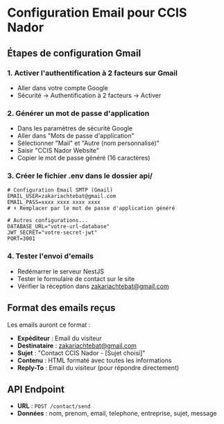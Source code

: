 # Configuration Email pour CCIS Nador

## Étapes de configuration Gmail

### 1. Activer l'authentification à 2 facteurs sur Gmail
- Aller dans votre compte Google
- Sécurité → Authentification à 2 facteurs → Activer

### 2. Générer un mot de passe d'application
- Dans les paramètres de sécurité Google
- Aller dans "Mots de passe d'application"
- Sélectionner "Mail" et "Autre (nom personnalisé)"
- Saisir "CCIS Nador Website"
- Copier le mot de passe généré (16 caractères)

### 3. Créer le fichier .env dans le dossier api/

```env
# Configuration Email SMTP (Gmail)
EMAIL_USER=zakariachtebat@gmail.com
EMAIL_PASS=xxxx xxxx xxxx xxxx
# ⬆️ Remplacer par le mot de passe d'application généré

# Autres configurations...
DATABASE_URL="votre-url-database"
JWT_SECRET="votre-secret-jwt"
PORT=3001
```

### 4. Tester l'envoi d'emails
- Redémarrer le serveur NestJS
- Tester le formulaire de contact sur le site
- Vérifier la réception dans zakariachtebat@gmail.com

## Format des emails reçus
Les emails auront ce format :
- **Expéditeur** : Email du visiteur
- **Destinataire** : zakariachtebat@gmail.com
- **Sujet** : "Contact CCIS Nador - [Sujet choisi]"
- **Contenu** : HTML formaté avec toutes les informations
- **Reply-To** : Email du visiteur (pour répondre directement)

## API Endpoint
- **URL** : `POST /contact/send`
- **Données** : nom, prenom, email, telephone, entreprise, sujet, message 